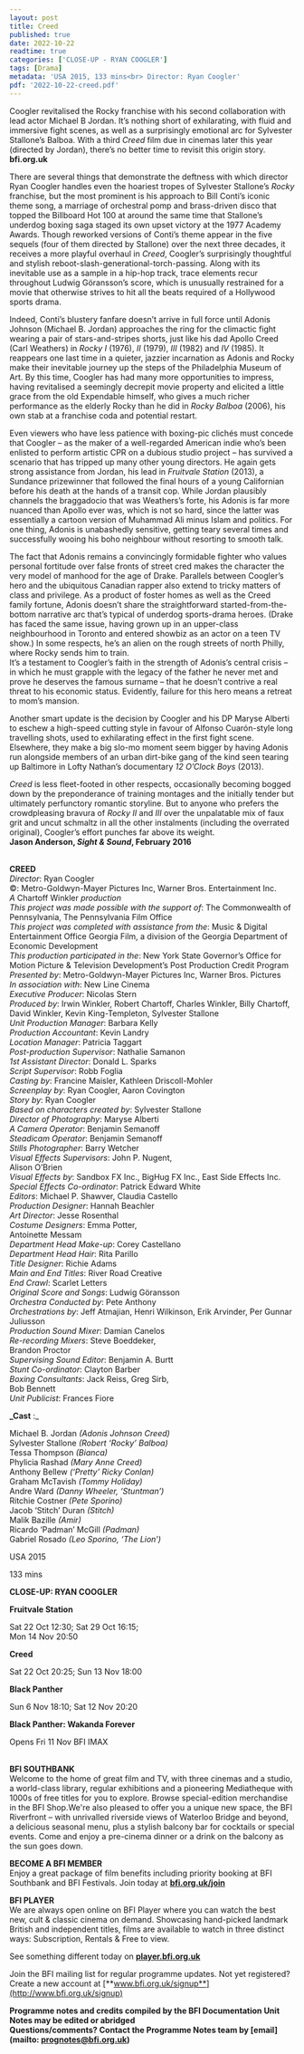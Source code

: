 ```yaml
---
layout: post
title: Creed
published: true
date: 2022-10-22
readtime: true
categories: ['CLOSE-UP - RYAN COOGLER']
tags: [Drama]
metadata: 'USA 2015, 133 mins<br> Director: Ryan Coogler'
pdf: '2022-10-22-creed.pdf'
---
```


Coogler revitalised the Rocky franchise with his second collaboration with lead actor Michael B Jordan. It’s nothing short of exhilarating, with fluid and immersive fight scenes, as well as a surprisingly emotional arc for Sylvester Stallone’s Balboa. With a third _Creed_ film due in cinemas later this year (directed by Jordan), there’s no better time to revisit this origin story.  
**bfi.org.uk**

There are several things that demonstrate the deftness with which director Ryan Coogler handles even the hoariest tropes of Sylvester Stallone’s _Rocky_ franchise, but the most prominent is his approach to Bill Conti’s iconic theme song, a marriage of orchestral pomp and brass-driven disco that topped the Billboard Hot 100 at around the same time that Stallone’s underdog boxing saga staged its own upset victory at the 1977 Academy Awards. Though reworked versions of Conti’s theme appear in the five sequels (four of them directed by Stallone) over the next three decades, it receives a more playful overhaul in _Creed_, Coogler’s surprisingly thoughtful and stylish reboot-slash-generational-torch-passing. Along with its inevitable use as a sample in a hip-hop track, trace elements recur throughout Ludwig Göransson’s score, which is unusually restrained for a movie that otherwise strives to hit all the beats required of a Hollywood sports drama.

Indeed, Conti’s blustery fanfare doesn’t arrive in full force until Adonis Johnson (Michael B. Jordan) approaches the ring for the climactic fight wearing a pair of stars-and-stripes shorts, just like his dad Apollo Creed (Carl Weathers) in _Rocky I_ (1976), _II_ (1979), _III_ (1982) and _IV_ (1985). It reappears one last time in a quieter, jazzier incarnation as Adonis and Rocky make their inevitable journey up the steps of the Philadelphia Museum of Art. By this time, Coogler has had many more opportunities to impress, having revitalised a seemingly decrepit movie property and elicited a little grace from the old Expendable himself, who gives a much richer performance as the elderly Rocky than he did in _Rocky Balboa_ (2006), his own stab at a franchise coda and potential restart.

Even viewers who have less patience with boxing-pic clichés must concede that Coogler – as the maker of a well-regarded American indie who’s been enlisted to perform artistic CPR on a dubious studio project – has survived a scenario that has tripped up many other young directors. He again gets strong assistance from Jordan, his lead in _Fruitvale Station_ (2013), a Sundance prizewinner that followed the final hours of a young Californian before his death at the hands of a transit cop. While Jordan plausibly channels the braggadocio that was Weathers’s forte, his Adonis is far more nuanced than Apollo ever was, which is not so hard, since the latter was essentially a cartoon version of Muhammad Ali minus Islam and politics. For one thing, Adonis is unabashedly sensitive, getting teary several times and successfully wooing his boho neighbour without resorting to smooth talk.

The fact that Adonis remains a convincingly formidable fighter who values personal fortitude over false fronts of street cred makes the character the very model of manhood for the age of Drake. Parallels between Coogler’s hero and the ubiquitous Canadian rapper also extend to tricky matters of class and privilege. As a product of foster homes as well as the Creed family fortune, Adonis doesn’t share the straightforward started-from-the-bottom narrative arc that’s typical of underdog sports-drama heroes. (Drake has faced the same issue, having grown up in an upper-class neighbourhood in Toronto and entered showbiz as an actor on a teen TV show.) In some respects, he’s an alien on the rough streets of north Philly, where Rocky sends him to train.  
It’s a testament to Coogler’s faith in the strength of Adonis’s central crisis – in which he must grapple with the legacy of the father he never met and prove he deserves the famous surname – that he doesn’t contrive a real threat to his economic status. Evidently, failure for this hero means a retreat to mom’s mansion.

Another smart update is the decision by Coogler and his DP Maryse Alberti to eschew a high-speed cutting style in favour of Alfonso Cuarón-style long travelling shots, used to exhilarating effect in the first fight scene. Elsewhere, they make a big slo-mo moment seem bigger by having Adonis run alongside members of an urban dirt-bike gang of the kind seen tearing up Baltimore in Lofty Nathan’s documentary _12 O’Clock Boys_ (2013).

_Creed_ is less fleet-footed in other respects, occasionally becoming bogged down by the preponderance of training montages and the initially tender but ultimately perfunctory romantic storyline. But to anyone who prefers the crowdpleasing bravura of _Rocky II_ and _III_ over the unpalatable mix of faux grit and uncut schmaltz in all the other instalments (including the overrated original), Coogler’s effort punches far above its weight.  
**Jason Anderson, _Sight & Sound_, February 2016**
<br><br>

**CREED**  
_Director_: Ryan Coogler  
©: Metro-Goldwyn-Mayer Pictures Inc,  Warner Bros. Entertainment Inc.  
_A_ Chartoff Winkler _production_  
_This project was made possible with the support of_: The Commonwealth of Pennsylvania,  The Pennsylvania Film Office  
_This project was completed with assistance from the_: Music & Digital Entertainment Office Georgia Film, a division of the Georgia Department of Economic Development  
_This production participated in the_: New York State Governor’s Office for Motion Picture & Television Development’s Post Production Credit Program  
_Presented by_: Metro-Goldwyn-Mayer Pictures Inc, Warner Bros. Pictures  
_In association with_: New Line Cinema  
_Executive Producer_: Nicolas Stern  
_Produced by_: Irwin Winkler, Robert Chartoff, Charles Winkler, Billy Chartoff, David Winkler,  Kevin King-Templeton, Sylvester Stallone  
_Unit Production Manager_: Barbara Kelly  
_Production Accountant_: Kevin Landry  
_Location Manager_: Patricia Taggart  
_Post-production Supervisor_: Nathalie Samanon  
_1st Assistant Director_: Donald L. Sparks  
_Script Supervisor_: Robb Foglia  
_Casting by_: Francine Maisler,  Kathleen Driscoll-Mohler  
_Screenplay by_: Ryan Coogler, Aaron Covington  
_Story by_: Ryan Coogler  
_Based on characters created by_: Sylvester Stallone  
_Director of Photography_: Maryse Alberti  
_A Camera Operator_: Benjamin Semanoff  
_Steadicam Operator_: Benjamin Semanoff  
_Stills Photographer_: Barry Wetcher  
_Visual Effects Supervisors_: John P. Nugent,  
Alison O’Brien  
_Visual Effects by_: Sandbox FX Inc., BigHug FX Inc., East Side Effects Inc.  
_Special Effects Co-ordinator_: Patrick Edward White  
_Editors_: Michael P. Shawver, Claudia Castello  
_Production Designer_: Hannah Beachler  
_Art Director_: Jesse Rosenthal  
_Costume Designers_: Emma Potter,  
Antoinette Messam  
_Department Head Make-up_: Corey Castellano  
_Department Head Hair_: Rita Parillo  
_Title Designer_: Richie Adams  
_Main and End Titles_: River Road Creative  
_End Crawl_: Scarlet Letters  
_Original Score and Songs_: Ludwig Göransson  
_Orchestra Conducted by_: Pete Anthony  
_Orchestrations by_: Jeff Atmajian, Henri Wilkinson, Erik Arvinder, Per Gunnar Juliusson  
_Production Sound Mixer_: Damian Canelos  
_Re-recording Mixers_: Steve Boeddeker,  
Brandon Proctor  
_Supervising Sound Editor_: Benjamin A. Burtt  
_Stunt Co-ordinator_: Clayton Barber  
_Boxing Consultants_: Jack Reiss, Greg Sirb,  
Bob Bennett  
_Unit Publicist_: Frances Fiore

**_Cast**  :_

Michael B. Jordan _(Adonis Johnson Creed)_  
Sylvester Stallone _(Robert ‘Rocky’ Balboa)_  
Tessa Thompson _(Bianca)_  
Phylicia Rashad _(Mary Anne Creed)_  
Anthony Bellew _(‘Pretty’ Ricky Conlan)_  
Graham McTavish _(Tommy Holiday)_  
Andre Ward _(Danny Wheeler, ‘Stuntman’)_  
Ritchie Costner _(Pete Sporino)_  
Jacob ‘Stitch’ Duran _(Stitch)_  
Malik Bazille _(Amir)_  
Ricardo ‘Padman’ McGill _(Padman)_  
Gabriel Rosado _(Leo Sporino, ‘The Lion’)_

USA 2015  

133 mins

**CLOSE-UP: RYAN COOGLER**<br>

**Fruitvale Station**<br>

Sat 22 Oct 12:30; Sat 29 Oct 16:15;  
Mon 14 Nov 20:50<br>

**Creed**<br>

Sat 22 Oct 20:25; Sun 13 Nov 18:00<br>

**Black Panther**<br>

Sun 6 Nov 18:10; Sat 12 Nov 20:20<br>

**Black Panther: Wakanda Forever**<br>

Opens Fri 11 Nov BFI IMAX<br>
<br>

**BFI SOUTHBANK**  
Welcome to the home of great film and TV, with three cinemas and a studio, a world-class library, regular exhibitions and a pioneering Mediatheque with 1000s of free titles for you to explore. Browse special-edition merchandise in the BFI Shop.We&#39;re also pleased to offer you a unique new space, the BFI Riverfront – with unrivalled riverside views of Waterloo Bridge and beyond, a delicious seasonal menu, plus a stylish balcony bar for cocktails or special events. Come and enjoy a pre-cinema dinner or a drink on the balcony as the sun goes down.  

**BECOME A BFI MEMBER**  
Enjoy a great package of film benefits including priority booking at BFI Southbank and BFI Festivals. Join today at [**bfi.org.uk/join**](http://www.bfi.org.uk/join)  

**BFI PLAYER**  
 We are always open online on BFI Player where you can watch the best new, cult &amp; classic cinema on demand. Showcasing hand-picked landmark British and independent titles, films are available to watch in three distinct ways: Subscription, Rentals &amp; Free to view.  

See something different today on [**player.bfi.org.uk**](https://player.bfi.org.uk)  

Join the BFI mailing list for regular programme updates. Not yet registered? Create a new account at [**www.bfi.org.uk/signup**](http://www.bfi.org.uk/signup)

**Programme notes and credits compiled by the BFI Documentation Unit  
Notes may be edited or abridged  
Questions/comments? Contact the Programme Notes team by [email](mailto: prognotes@bfi.org.uk)**

<!--stackedit_data:
eyJoaXN0b3J5IjpbLTEzMzc2MjYyNDUsMTU5NTUxNzk5Ml19
-->